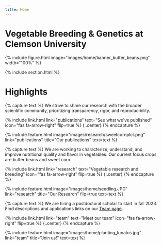 ```yaml
---
title: Home
---
```


# Vegetable Breeding & Genetics at Clemson University

{% include figure.html image="images/home/banner_butter_beans.png" width="100%" %}

{% include section.html %}

# Highlights

{% capture text %}
We strive to share our research with the broader scientific community, prioritizing transparency, rigor, and reproducibility.

{%
  include link.html
  link="publications"
  text="See what we've published"
  icon="fas fa-arrow-right"
  flip=true
%}
{:.center}
{% endcapture %}

{%
  include feature.html
  image="images/research/sweetcornplot.png"
  link="publications"
  title="Our publications"
  text=text
%}

{% capture text %}
We are working to characterize, understand, and improve nutritional quality and flavor in vegetables. Our current focus crops are butter beans and sweet corn.

{%
  include link.html
  link="research"
  text="Vegetable research and breeding"
  icon="fas fa-arrow-right"
  flip=true
%}
{:.center}
{% endcapture %}

{%
  include feature.html
  image="images/home/seedling.JPG"
  link="research"
  title="Our Research"
  flip=true
  text=text
%}

{% capture text %}
We are hiring a postdoctoral scholar to start in fall 2023. Find descriptions and applications links on our [Team page](team).

{%
  include link.html
  link="team"
  text="Meet our team"
  icon="fas fa-arrow-right"
  flip=true
%}
{:.center}
{% endcapture %}

{%
  include feature.html
  image="images/home/planting_lunatus.jpg"
  link="team"
  title="Join us!"
  text=text
%}
